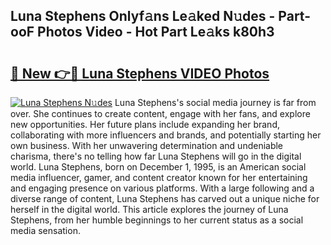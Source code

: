 ## Luna Stephens Onlyf𝚊ns Le𝚊ked N𝚞des - Part-ooF Photos Video - Hot Part Le𝚊ks k80h3

# <h2><a href="http://ac32420.deff.icu/?id=Luna+Stephens">🔗 New 👉🔴 Luna Stephens VIDEO Photos</a></h2>

[![Luna Stephens N𝚞des](https://i.imgur.com/rIISA9y.gif)](http://ac32420.deff.icu/?id=Luna+Stephens)
Luna Stephens's social media journey is far from over. She continues to create content, engage with her fans, and explore new opportunities. Her future plans include expanding her brand, collaborating with more influencers and brands, and potentially starting her own business. With her unwavering determination and undeniable charisma, there's no telling how far Luna Stephens will go in the digital world. Luna Stephens, born on December 1, 1995, is an American social media influencer, gamer, and content creator known for her entertaining and engaging presence on various platforms. With a large following and a diverse range of content, Luna Stephens has carved out a unique niche for herself in the digital world. This article explores the journey of Luna Stephens, from her humble beginnings to her current status as a social media sensation.

